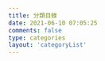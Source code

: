```yaml
---
title: 分類目錄
date: 2021-06-10 07:05:25
comments: false
type: categories
layout: 'categoryList'
---
```

